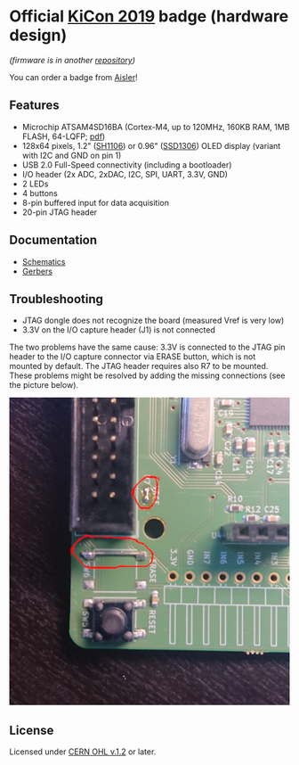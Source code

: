 # Official [KiCon 2019](https://kicad-kicon.com/) badge (hardware design)

_(firmware is in another [repository](https://github.com/orsonmmz/kicon19-badge-sw))_

You can order a badge from [Aisler](https://aisler.net/kicad-kicon/playground/kicon-badge2)!

## Features
* Microchip ATSAM4SD16BA (Cortex-M4, up to 120MHz, 160KB RAM, 1MB FLASH, 64-LQFP; [pdf](http://ww1.microchip.com/downloads/en/DeviceDoc/Atmel-11100-32-bit%20Cortex-M4-Microcontroller-SAM4S_Datasheet.pdf))
* 128x64 pixels, 1.2" ([SH1106](https://www.velleman.eu/downloads/29/infosheets/sh1106_datasheet.pdf)) or 0.96" ([SSD1306](https://cdn-shop.adafruit.com/datasheets/SSD1306.pdf)) OLED display (variant with I2C and GND on pin 1)
* USB 2.0 Full-Speed connectivity (including a bootloader)
* I/O header (2x ADC, 2xDAC, I2C, SPI, UART, 3.3V, GND)
* 2 LEDs
* 4 buttons
* 8-pin buffered input for data acquisition
* 20-pin JTAG header

## Documentation
* [Schematics](https://github.com/orsonmmz/kicon19-badge-hw/raw/master/documentation/kicon19-badge.pdf)
* [Gerbers](https://github.com/orsonmmz/kicon19-badge-hw/tree/master/documentation/gerbers)

## Troubleshooting

* JTAG dongle does not recognize the board (measured Vref is very low)
* 3.3V on the I/O capture header (J1) is not connected

The two problems have the same cause: 3.3V is connected to the JTAG pin header to the I/O capture connector via ERASE button, which is not mounted by default. The JTAG header requires also R7 to be mounted. These problems might be resolved by adding the missing connections (see the picture below).

![Missing connections](/documentation/readme/vref.jpg)

## License
Licensed under [CERN OHL v.1.2](https://ohwr.org/cernohl) or later.
